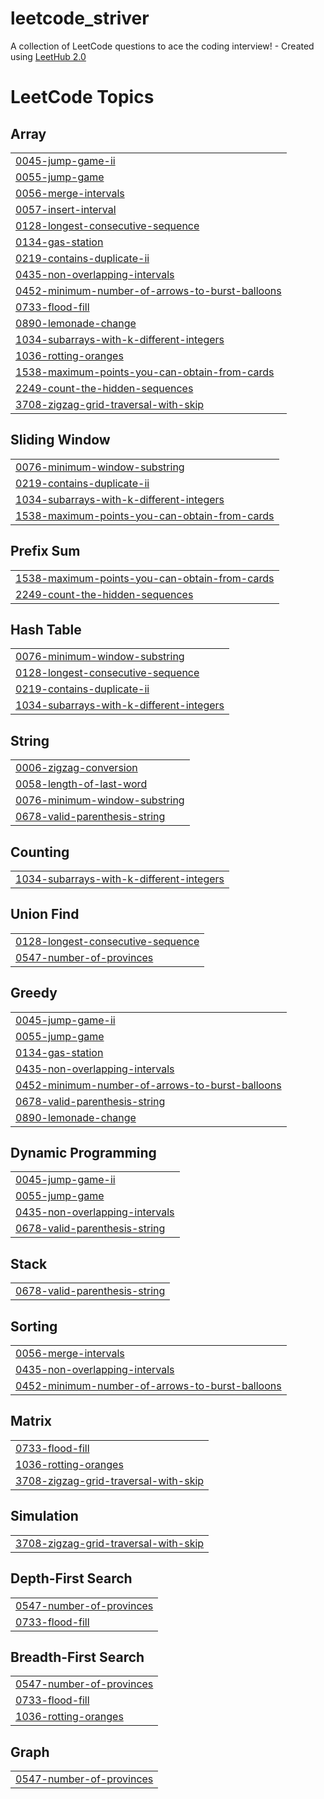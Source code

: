 # leetcode_striver
A collection of LeetCode questions to ace the coding interview! - Created using [LeetHub 2.0](https://github.com/maitreya2954/LeetHub-2.0-Firefox)

<!---LeetCode Topics Start-->
# LeetCode Topics
## Array
|  |
| ------- |
| [0045-jump-game-ii](https://github.com/AdityaAdi07/leetcode_striver/tree/master/0045-jump-game-ii) |
| [0055-jump-game](https://github.com/AdityaAdi07/leetcode_striver/tree/master/0055-jump-game) |
| [0056-merge-intervals](https://github.com/AdityaAdi07/leetcode_striver/tree/master/0056-merge-intervals) |
| [0057-insert-interval](https://github.com/AdityaAdi07/leetcode_striver/tree/master/0057-insert-interval) |
| [0128-longest-consecutive-sequence](https://github.com/AdityaAdi07/leetcode_striver/tree/master/0128-longest-consecutive-sequence) |
| [0134-gas-station](https://github.com/AdityaAdi07/leetcode_striver/tree/master/0134-gas-station) |
| [0219-contains-duplicate-ii](https://github.com/AdityaAdi07/leetcode_striver/tree/master/0219-contains-duplicate-ii) |
| [0435-non-overlapping-intervals](https://github.com/AdityaAdi07/leetcode_striver/tree/master/0435-non-overlapping-intervals) |
| [0452-minimum-number-of-arrows-to-burst-balloons](https://github.com/AdityaAdi07/leetcode_striver/tree/master/0452-minimum-number-of-arrows-to-burst-balloons) |
| [0733-flood-fill](https://github.com/AdityaAdi07/leetcode_striver/tree/master/0733-flood-fill) |
| [0890-lemonade-change](https://github.com/AdityaAdi07/leetcode_striver/tree/master/0890-lemonade-change) |
| [1034-subarrays-with-k-different-integers](https://github.com/AdityaAdi07/leetcode_striver/tree/master/1034-subarrays-with-k-different-integers) |
| [1036-rotting-oranges](https://github.com/AdityaAdi07/leetcode_striver/tree/master/1036-rotting-oranges) |
| [1538-maximum-points-you-can-obtain-from-cards](https://github.com/AdityaAdi07/leetcode_striver/tree/master/1538-maximum-points-you-can-obtain-from-cards) |
| [2249-count-the-hidden-sequences](https://github.com/AdityaAdi07/leetcode_striver/tree/master/2249-count-the-hidden-sequences) |
| [3708-zigzag-grid-traversal-with-skip](https://github.com/AdityaAdi07/leetcode_striver/tree/master/3708-zigzag-grid-traversal-with-skip) |
## Sliding Window
|  |
| ------- |
| [0076-minimum-window-substring](https://github.com/AdityaAdi07/leetcode_striver/tree/master/0076-minimum-window-substring) |
| [0219-contains-duplicate-ii](https://github.com/AdityaAdi07/leetcode_striver/tree/master/0219-contains-duplicate-ii) |
| [1034-subarrays-with-k-different-integers](https://github.com/AdityaAdi07/leetcode_striver/tree/master/1034-subarrays-with-k-different-integers) |
| [1538-maximum-points-you-can-obtain-from-cards](https://github.com/AdityaAdi07/leetcode_striver/tree/master/1538-maximum-points-you-can-obtain-from-cards) |
## Prefix Sum
|  |
| ------- |
| [1538-maximum-points-you-can-obtain-from-cards](https://github.com/AdityaAdi07/leetcode_striver/tree/master/1538-maximum-points-you-can-obtain-from-cards) |
| [2249-count-the-hidden-sequences](https://github.com/AdityaAdi07/leetcode_striver/tree/master/2249-count-the-hidden-sequences) |
## Hash Table
|  |
| ------- |
| [0076-minimum-window-substring](https://github.com/AdityaAdi07/leetcode_striver/tree/master/0076-minimum-window-substring) |
| [0128-longest-consecutive-sequence](https://github.com/AdityaAdi07/leetcode_striver/tree/master/0128-longest-consecutive-sequence) |
| [0219-contains-duplicate-ii](https://github.com/AdityaAdi07/leetcode_striver/tree/master/0219-contains-duplicate-ii) |
| [1034-subarrays-with-k-different-integers](https://github.com/AdityaAdi07/leetcode_striver/tree/master/1034-subarrays-with-k-different-integers) |
## String
|  |
| ------- |
| [0006-zigzag-conversion](https://github.com/AdityaAdi07/leetcode_striver/tree/master/0006-zigzag-conversion) |
| [0058-length-of-last-word](https://github.com/AdityaAdi07/leetcode_striver/tree/master/0058-length-of-last-word) |
| [0076-minimum-window-substring](https://github.com/AdityaAdi07/leetcode_striver/tree/master/0076-minimum-window-substring) |
| [0678-valid-parenthesis-string](https://github.com/AdityaAdi07/leetcode_striver/tree/master/0678-valid-parenthesis-string) |
## Counting
|  |
| ------- |
| [1034-subarrays-with-k-different-integers](https://github.com/AdityaAdi07/leetcode_striver/tree/master/1034-subarrays-with-k-different-integers) |
## Union Find
|  |
| ------- |
| [0128-longest-consecutive-sequence](https://github.com/AdityaAdi07/leetcode_striver/tree/master/0128-longest-consecutive-sequence) |
| [0547-number-of-provinces](https://github.com/AdityaAdi07/leetcode_striver/tree/master/0547-number-of-provinces) |
## Greedy
|  |
| ------- |
| [0045-jump-game-ii](https://github.com/AdityaAdi07/leetcode_striver/tree/master/0045-jump-game-ii) |
| [0055-jump-game](https://github.com/AdityaAdi07/leetcode_striver/tree/master/0055-jump-game) |
| [0134-gas-station](https://github.com/AdityaAdi07/leetcode_striver/tree/master/0134-gas-station) |
| [0435-non-overlapping-intervals](https://github.com/AdityaAdi07/leetcode_striver/tree/master/0435-non-overlapping-intervals) |
| [0452-minimum-number-of-arrows-to-burst-balloons](https://github.com/AdityaAdi07/leetcode_striver/tree/master/0452-minimum-number-of-arrows-to-burst-balloons) |
| [0678-valid-parenthesis-string](https://github.com/AdityaAdi07/leetcode_striver/tree/master/0678-valid-parenthesis-string) |
| [0890-lemonade-change](https://github.com/AdityaAdi07/leetcode_striver/tree/master/0890-lemonade-change) |
## Dynamic Programming
|  |
| ------- |
| [0045-jump-game-ii](https://github.com/AdityaAdi07/leetcode_striver/tree/master/0045-jump-game-ii) |
| [0055-jump-game](https://github.com/AdityaAdi07/leetcode_striver/tree/master/0055-jump-game) |
| [0435-non-overlapping-intervals](https://github.com/AdityaAdi07/leetcode_striver/tree/master/0435-non-overlapping-intervals) |
| [0678-valid-parenthesis-string](https://github.com/AdityaAdi07/leetcode_striver/tree/master/0678-valid-parenthesis-string) |
## Stack
|  |
| ------- |
| [0678-valid-parenthesis-string](https://github.com/AdityaAdi07/leetcode_striver/tree/master/0678-valid-parenthesis-string) |
## Sorting
|  |
| ------- |
| [0056-merge-intervals](https://github.com/AdityaAdi07/leetcode_striver/tree/master/0056-merge-intervals) |
| [0435-non-overlapping-intervals](https://github.com/AdityaAdi07/leetcode_striver/tree/master/0435-non-overlapping-intervals) |
| [0452-minimum-number-of-arrows-to-burst-balloons](https://github.com/AdityaAdi07/leetcode_striver/tree/master/0452-minimum-number-of-arrows-to-burst-balloons) |
## Matrix
|  |
| ------- |
| [0733-flood-fill](https://github.com/AdityaAdi07/leetcode_striver/tree/master/0733-flood-fill) |
| [1036-rotting-oranges](https://github.com/AdityaAdi07/leetcode_striver/tree/master/1036-rotting-oranges) |
| [3708-zigzag-grid-traversal-with-skip](https://github.com/AdityaAdi07/leetcode_striver/tree/master/3708-zigzag-grid-traversal-with-skip) |
## Simulation
|  |
| ------- |
| [3708-zigzag-grid-traversal-with-skip](https://github.com/AdityaAdi07/leetcode_striver/tree/master/3708-zigzag-grid-traversal-with-skip) |
## Depth-First Search
|  |
| ------- |
| [0547-number-of-provinces](https://github.com/AdityaAdi07/leetcode_striver/tree/master/0547-number-of-provinces) |
| [0733-flood-fill](https://github.com/AdityaAdi07/leetcode_striver/tree/master/0733-flood-fill) |
## Breadth-First Search
|  |
| ------- |
| [0547-number-of-provinces](https://github.com/AdityaAdi07/leetcode_striver/tree/master/0547-number-of-provinces) |
| [0733-flood-fill](https://github.com/AdityaAdi07/leetcode_striver/tree/master/0733-flood-fill) |
| [1036-rotting-oranges](https://github.com/AdityaAdi07/leetcode_striver/tree/master/1036-rotting-oranges) |
## Graph
|  |
| ------- |
| [0547-number-of-provinces](https://github.com/AdityaAdi07/leetcode_striver/tree/master/0547-number-of-provinces) |
<!---LeetCode Topics End-->